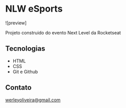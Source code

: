 # NLW eSports

![preview]

Projeto construido do evento Next Level da Rocketseat

## Tecnologias

- HTML
- CSS
- Git e Github

## Contato

werleyoliveira@gmail.com
